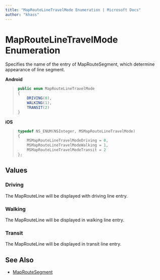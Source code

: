 ```yaml
---
title: "MapRouteLineTravelMode Enumeration | Microsoft Docs"
author: "khass"
---
```


# MapRouteLineTravelMode Enumeration

Specifies the name of the entry of MapRouteSegment, which determine appearance of line segment.

**Android**

>```java
> public enum MapRouteLineTravelMode
> {
>     DRIVING(0),
>     WALKING(1),
>     TRANSIT(2)
> }
>```

**iOS**

>```objectivec
> typedef NS_ENUM(NSInteger, MSMapRouteLineTravelMode)
> {
>     MSMapRouteLineTravelModeDriving = 0,
>     MSMapRouteLineTravelModeWalking = 1,
>     MSMapRouteLineTravelModeTransit = 2
> };
>```

## Values

### Driving

The MapRouteLine will be displayed with driving line entry.

### Walking

The MapRouteLine will be displayed in walking line entry.

### Transit

The MapRouteLine will be displayed in transit line entry.

## See Also

* [MapRouteSegment](MapRouteSegment-class.md)
